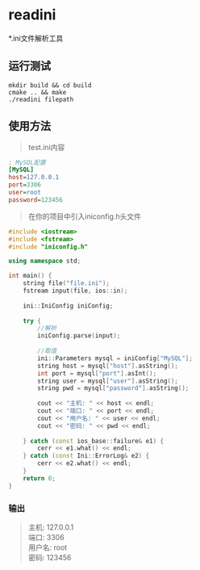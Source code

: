 # readini
*.ini文件解析工具

## 运行测试
```shell
mkdir build && cd build
cmake .. && make
./readini filepath
```
## 使用方法
> test.ini内容

```ini
; MySQL配置
[MySQL]
host=127.0.0.1
port=3306
user=root
password=123456
```
> 在你的项目中引入iniconfig.h头文件
```c++
#include <iostream>
#include <fstream>
#include "iniconfig.h"

using namespace std;

int main() {
    string file("file.ini");
    fstream input(file, ios::in);
    
    ini::IniConfig iniConfig;
    
    try {
        //解析
        iniConfig.parse(input);
        
        //取值
        ini::Parameters mysql = iniConfig["MySQL"];
        string host = mysql["host"].asString();
        int port = mysql["port"].asInt();
        string user = mysql["user"].asString();
        string pwd = mysql["password"].asString();
        
        cout << "主机: " << host << endl;
        cout << "端口: " << port << endl;
        cout << "用户名: " << user << endl;
        cout << "密码: " << pwd << endl;
        
    } catch (const ios_base::failure& e1) {
        cerr << e1.what() << endl;
    } catch (const Ini::ErrorLog& e2) {
        cerr << e2.what() << endl;
    }
    return 0;
}
```
### 输出
>主机: 127.0.0.1<br>
端口: 3306<br>
用户名: root<br>
密码: 123456
